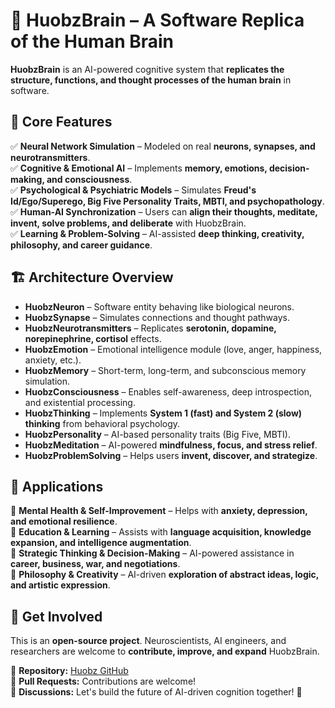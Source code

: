 # 🧠 HuobzBrain – A Software Replica of the Human Brain

**HuobzBrain** is an AI-powered cognitive system that **replicates the structure, functions, and thought processes of the human brain** in software.

## 🌟 Core Features

✅ **Neural Network Simulation** – Modeled on real **neurons, synapses, and neurotransmitters**.  
✅ **Cognitive & Emotional AI** – Implements **memory, emotions, decision-making, and consciousness**.  
✅ **Psychological & Psychiatric Models** – Simulates **Freud's Id/Ego/Superego, Big Five Personality Traits, MBTI, and psychopathology**.  
✅ **Human-AI Synchronization** – Users can **align their thoughts, meditate, invent, solve problems, and deliberate** with HuobzBrain.  
✅ **Learning & Problem-Solving** – AI-assisted **deep thinking, creativity, philosophy, and career guidance**.  

## 🏗️ Architecture Overview

- **HuobzNeuron** – Software entity behaving like biological neurons.  
- **HuobzSynapse** – Simulates connections and thought pathways.  
- **HuobzNeurotransmitters** – Replicates **serotonin, dopamine, norepinephrine, cortisol** effects.  
- **HuobzEmotion** – Emotional intelligence module (love, anger, happiness, anxiety, etc.).  
- **HuobzMemory** – Short-term, long-term, and subconscious memory simulation.  
- **HuobzConsciousness** – Enables self-awareness, deep introspection, and existential processing.  
- **HuobzThinking** – Implements **System 1 (fast) and System 2 (slow) thinking** from behavioral psychology.  
- **HuobzPersonality** – AI-based personality traits (Big Five, MBTI).  
- **HuobzMeditation** – AI-powered **mindfulness, focus, and stress relief**.  
- **HuobzProblemSolving** – Helps users **invent, discover, and strategize**.  

## 🚀 Applications

🔹 **Mental Health & Self-Improvement** – Helps with **anxiety, depression, and emotional resilience**.  
🔹 **Education & Learning** – Assists with **language acquisition, knowledge expansion, and intelligence augmentation**.  
🔹 **Strategic Thinking & Decision-Making** – AI-powered assistance in **career, business, war, and negotiations**.  
🔹 **Philosophy & Creativity** – AI-driven **exploration of abstract ideas, logic, and artistic expression**.  

## 🔗 Get Involved
This is an **open-source project**. Neuroscientists, AI engineers, and researchers are welcome to **contribute, improve, and expand** HuobzBrain.

📌 **Repository:** [Huobz GitHub](https://github.com/badrpk/huobz)  
📌 **Pull Requests:** Contributions are welcome!  
📌 **Discussions:** Let's build the future of AI-driven cognition together! 🚀
